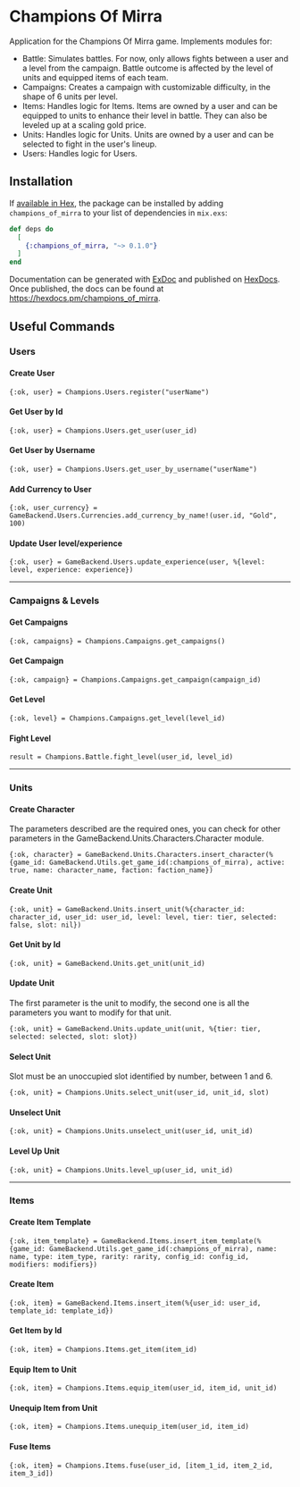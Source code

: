 # Champions Of Mirra

Application for the Champions Of Mirra game. Implements modules for:

- Battle: Simulates battles. For now, only allows fights between a user and a level from the campaign. Battle outcome is affected by the level of units and equipped items of each team.
- Campaigns: Creates a campaign with customizable difficulty, in the shape of 6 units per level.
- Items: Handles logic for Items. Items are owned by a user and can be equipped to units to enhance their level in battle. They can also be leveled up at a scaling gold price.
- Units: Handles logic for Units. Units are owned by a user and can be selected to fight in the user's lineup.
- Users: Handles logic for Users.

## Installation

If [available in Hex](https://hex.pm/docs/publish), the package can be installed
by adding `champions_of_mirra` to your list of dependencies in `mix.exs`:

```elixir
def deps do
  [
    {:champions_of_mirra, "~> 0.1.0"}
  ]
end
```

Documentation can be generated with [ExDoc](https://github.com/elixir-lang/ex_doc)
and published on [HexDocs](https://hexdocs.pm). Once published, the docs can
be found at <https://hexdocs.pm/champions_of_mirra>.

## Useful Commands

### Users

#### Create User

```
{:ok, user} = Champions.Users.register("userName")
```

#### Get User by Id

```
{:ok, user} = Champions.Users.get_user(user_id)
```

#### Get User by Username

```
{:ok, user} = Champions.Users.get_user_by_username("userName")
```

#### Add Currency to User

```
{:ok, user_currency} = GameBackend.Users.Currencies.add_currency_by_name!(user.id, "Gold", 100)
```

#### Update User level/experience

```
{:ok, user} = GameBackend.Users.update_experience(user, %{level: level, experience: experience})
```

---

### Campaigns & Levels

#### Get Campaigns

```
{:ok, campaigns} = Champions.Campaigns.get_campaigns()
```

#### Get Campaign

```
{:ok, campaign} = Champions.Campaigns.get_campaign(campaign_id)
```

#### Get Level

```
{:ok, level} = Champions.Campaigns.get_level(level_id)
```

#### Fight Level

```
result = Champions.Battle.fight_level(user_id, level_id)
```

---

### Units

#### Create Character
The parameters described are the required ones, you can check for other parameters in the GameBackend.Units.Characters.Character module.

```
{:ok, character} = GameBackend.Units.Characters.insert_character(%{game_id: GameBackend.Utils.get_game_id(:champions_of_mirra), active: true, name: character_name, faction: faction_name})
```

#### Create Unit

```
{:ok, unit} = GameBackend.Units.insert_unit(%{character_id: character_id, user_id: user_id, level: level, tier: tier, selected: false, slot: nil})
```

#### Get Unit by Id
```
{:ok, unit} = GameBackend.Units.get_unit(unit_id)
```

#### Update Unit
The first parameter is the unit to modify, the second one is all the parameters you want to modify for that unit.

```
{:ok, unit} = GameBackend.Units.update_unit(unit, %{tier: tier, selected: selected, slot: slot})
```

#### Select Unit
Slot must be an unoccupied slot identified by number, between 1 and 6.

```
{:ok, unit} = Champions.Units.select_unit(user_id, unit_id, slot)
```

#### Unselect Unit

```
{:ok, unit} = Champions.Units.unselect_unit(user_id, unit_id)
```

#### Level Up Unit

```
{:ok, unit} = Champions.Units.level_up(user_id, unit_id)
```

---

### Items

#### Create Item Template

```
{:ok, item_template} = GameBackend.Items.insert_item_template(%{game_id: GameBackend.Utils.get_game_id(:champions_of_mirra), name: name, type: item_type, rarity: rarity, config_id: config_id, modifiers: modifiers})
```

#### Create Item
```
{:ok, item} = GameBackend.Items.insert_item(%{user_id: user_id, template_id: template_id})
```

#### Get Item by Id

```
{:ok, item} = Champions.Items.get_item(item_id)
```

#### Equip Item to Unit

```
{:ok, item} = Champions.Items.equip_item(user_id, item_id, unit_id)
```

#### Unequip Item from Unit

```
{:ok, item} = Champions.Items.unequip_item(user_id, item_id)
```

#### Fuse Items

```
{:ok, item} = Champions.Items.fuse(user_id, [item_1_id, item_2_id, item_3_id])
```

